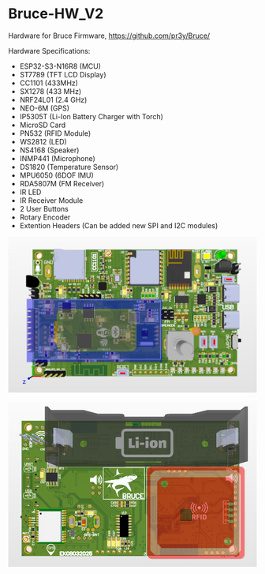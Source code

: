 # Bruce-HW_V2
Hardware for Bruce Firmware, https://github.com/pr3y/Bruce/

Hardware Specifications:
- ESP32-S3-N16R8 (MCU)
- ST7789 (TFT LCD Display)
- CC1101 (433MHz)
- SX1278 (433 MHz)
- NRF24L01 (2.4 GHz)
- NEO-6M (GPS)
- IP5305T (Li-Ion Battery Charger with Torch)
- MicroSD Card
- PN532 (RFID Module)
- WS2812 (LED)
- NS4168 (Speaker)
- INMP441 (Microphone)
- DS1820 (Temperature Sensor)
- MPU6050 (6DOF IMU)
- RDA5807M (FM Receiver)
- IR LED
- IR Receiver Module
- 2 User Buttons
- Rotary Encoder
- Extention Headers (Can be added new SPI and I2C modules)

![alt text](https://github.com/e135193/Bruce-HW_V2/blob/main/top-view.png)

![alt text](https://github.com/e135193/Bruce-HW_V2/blob/main/bottom-view.png)

